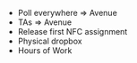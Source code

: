 * Poll everywhere ⇒ Avenue
* TAs ⇒ Avenue
* Release first NFC assignment
* Physical dropbox
* Hours of Work
